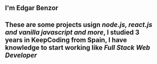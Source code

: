 ## I'm Edgar Benzor
## These are some projects usign **_node.js, react.js and vanilla javascript and more_**, I studied 3 years in KeepCoding from Spain, I have knowledge to start working like _Full Stack Web Developer_
